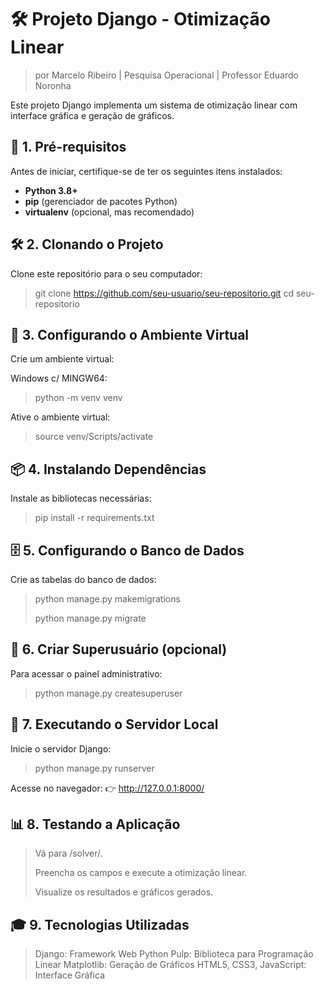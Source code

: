 # 🛠️ Projeto Django - Otimização Linear
> por Marcelo Ribeiro | Pesquisa Operacional | Professor Eduardo Noronha

Este projeto Django implementa um sistema de otimização linear com interface gráfica e geração de gráficos.


## 🚀 **1. Pré-requisitos**

Antes de iniciar, certifique-se de ter os seguintes itens instalados:

- **Python 3.8+**
- **pip** (gerenciador de pacotes Python)
- **virtualenv** (opcional, mas recomendado)


## 🛠️ **2. Clonando o Projeto**

Clone este repositório para o seu computador:

> git clone https://github.com/seu-usuario/seu-repositorio.git
> cd seu-repositorio


## 🐍 3. Configurando o Ambiente Virtual

Crie um ambiente virtual:

Windows c/ MINGW64:
> python -m venv venv

Ative o ambiente virtual:
> source venv/Scripts/activate


## 📦 4. Instalando Dependências

Instale as bibliotecas necessárias:

> pip install -r requirements.txt


## 🗄️ 5. Configurando o Banco de Dados

Crie as tabelas do banco de dados:

> python manage.py makemigrations
> 
> python manage.py migrate


## 🔑 6. Criar Superusuário (opcional)

Para acessar o painel administrativo:

> python manage.py createsuperuser


## 🚦 7. Executando o Servidor Local

Inicie o servidor Django:

> python manage.py runserver

Acesse no navegador:
👉 http://127.0.0.1:8000/


## 📊 8. Testando a Aplicação

> Vá para /solver/.
> 
> Preencha os campos e execute a otimização linear.
> 
> Visualize os resultados e gráficos gerados.


## 🎓 9. Tecnologias Utilizadas

> Django: Framework Web Python
> Pulp: Biblioteca para Programação Linear
> Matplotlib: Geração de Gráficos
> HTML5, CSS3, JavaScript: Interface Gráfica
